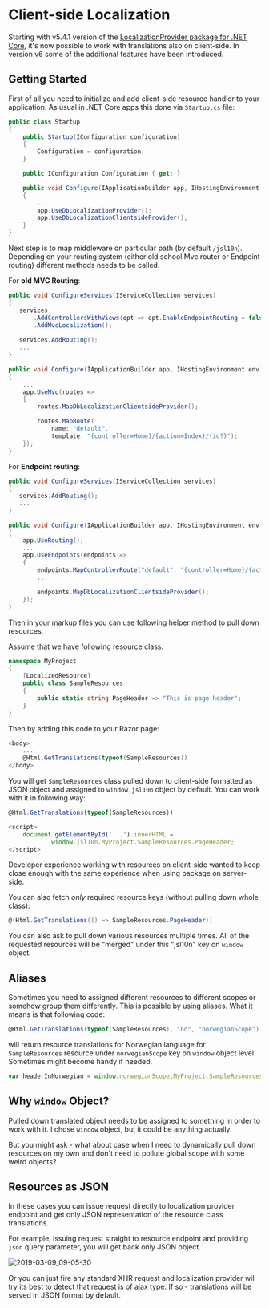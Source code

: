 # Client-side Localization

Starting with v5.4.1 version of the [LocalizationProvider package for .NET Core](https://www.nuget.org/packages/LocalizationProvider.AspNetCore/), it's now possible to work with translations also on client-side.
In version v6 some of the additional features have been introduced.

## Getting Started

First of all you need to initialize and add client-side resource handler to your application. As usual in .NET Core apps this done via `Startup.cs` file:

```csharp
public class Startup
{
    public Startup(IConfiguration configuration)
    {
        Configuration = configuration;
    }

    public IConfiguration Configuration { get; }

    public void Configure(IApplicationBuilder app, IHostingEnvironment env)
    {
        ...
        app.UseDbLocalizationProvider();
        app.UseDbLocalizationClientsideProvider();
    }
}
```

Next step is to map middleware on particular path (by default `/jsl10n`).
Depending on your routing system (either old school Mvc router or Endpoint routing) different methods needs to be called.

For **old MVC Routing**:

```csharp
public void ConfigureServices(IServiceCollection services)
{
   services
       .AddControllersWithViews(opt => opt.EnableEndpointRouting = false)
       .AddMvcLocalization();
       
   services.AddRouting();
   ...
}

public void Configure(IApplicationBuilder app, IHostingEnvironment env)
{
    ...
    app.UseMvc(routes =>
    {
        routes.MapDbLocalizationClientsideProvider();

        routes.MapRoute(
            name: "default",
            template: "{controller=Home}/{action=Index}/{id?}");
    });
}
```

For **Endpoint routing**:

```csharp
public void ConfigureServices(IServiceCollection services)
{
   services.AddRouting();
   ...
}

public void Configure(IApplicationBuilder app, IHostingEnvironment env)
{
    app.UseRouting();
    ...
    app.UseEndpoints(endpoints =>
    {
        endpoints.MapControllerRoute("default", "{controller=Home}/{action=Index}/{id?}");
        ...

        endpoints.MapDbLocalizationClientsideProvider();
    });
}
```

Then in your markup files you can use following helper method to pull down resources.

Assume that we have following resource class:

```csharp
namespace MyProject
{
    [LocalizedResource]
    public class SampleResources
    {
        public static string PageHeader => "This is page header";
    }
}
```

Then by adding this code to your Razor page:

```csharp
<body>
    ...
    @Html.GetTranslations(typeof(SampleResources))
</body>
```

You will get `SampleResources` class pulled down to client-side formatted as JSON object and assigned to `window.jsl10n` object by default. You can work with it in following way:

```javascript
@Html.GetTranslations(typeof(SampleResources))

<script>
    document.getElementById('...').innerHTML = 
            window.jsl10n.MyProject.SampleResources.PageHeader;
</script>
```

Developer experience working with resources on client-side wanted to keep close enough with the same experience when using package on server-side.

You can also fetch *only* required resource keys (without pulling down whole class):

```csharp
@(Html.GetTranslations(() => SampleResources.PageHeader))
```

You can also ask to pull down various resources multiple times. All of the requested resources will be "merged" under this "jsl10n" key on `window` object.

## Aliases

Sometimes you need to assigned different resources to different scopes or somehow group them differently. This is possible by using aliases. What it means is that following code:

```csharp
@Html.GetTranslations(typeof(SampleResources), "no", "norwegianScope")
```

will return resource translations for Norwegian language for `SampleResources` resource under `norwegianScope` key on `window` object level. Sometimes might become handy if needed.

```javascript
var headerInNorwegian = window.norwegianScope.MyProject.SampleResources.PageHeader;
```

## Why `window` Object?

Pulled down translated object needs to be assigned to something in order to work with it. I chose `window` object, but it could be anything actually.

But you might ask - what about case when I need to dynamically pull down resources on my own and don't need to pollute global scope with some weird objects?

## Resources as JSON

In these cases you can issue request directly to localization provider endpoint and get only JSON representation of the resource class translations.

For example, issuing request straight to resource endpoint and providing `json` query parameter, you will get back only JSON object.

![2019-03-09_09-05-30](https://blog.tech-fellow.net/content/images/2019/03/2019-03-09_09-05-30.png)

Or you can just fire any standard XHR request and localization provider will try its best to detect that request is of ajax type. If so - translations will be served in JSON format by default.
